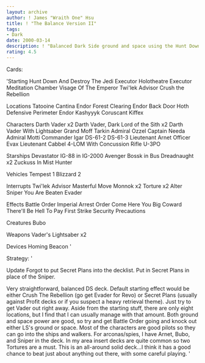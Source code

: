 ```yaml
---
layout: archive
author: ! James "Wraith One" Hsu
title: ! "The Balance Version II"
tags:
- Dark
date: 2000-03-14
description: ! "Balanced Dark Side ground and space using the Hunt Down objective."
rating: 4.5
---
```

Cards: 

'Starting
Hunt Down And Destroy The Jedi
Executor Holotheatre
Executor Meditation Chamber
Visage Of The Emperor
Twi'lek Advisor
Crush the Rebellion

Locations
Tatooine Cantina
Endor Forest Clearing
Endor Back Door
Hoth Defensive Perimeter
Endor
Kashyyyk
Coruscant
Kiffex

Characters
Darth Vader x2
Darth Vader, Dark Lord of the Sith x2
Darth Vader With Lightsaber
Grand Moff Tarkin
Admiral Ozzel
Captain Needa
Admiral Motti
Commander Igar
DS-61-2
DS-61-3
Lieutenant Arnet
Officer Evax
Lieutenant Cabbel
4-LOM With Concussion Rifle
U-3PO

Starships
Devastator
IG-88 in IG-2000
Avenger
Bossk in Bus
Dreadnaught x2
Zuckuss In Mist Hunter

Vehicles
Tempest 1
Blizzard 2

Interrupts
Twi'lek Advisor
Masterful Move
Monnok x2
Torture x2
Alter
Sniper
You Are Beaten
Evader

Effects
Battle Order
Imperial Arrest Order
Come Here You Big Coward
There'll Be Hell To Pay
First Strike
Security Precautions

Creatures
Bubo

Weapons
Vader's Lightsaber x2

Devices
Homing Beacon '

Strategy: '

Update Forgot to put Secret Plans into the decklist.  Put in Secret Plans in place of the Sniper.

Very straightforward, balanced DS deck.  Default starting effect would be either Crush The Rebellion (go get Evader for Revo) or Secret Plans (usually against Profit decks or if you suspect a heavy retrieval theme).  Just try to get Vader out right away.	Aside from the starting stuff, there are only eight locations, but I find that I can usually manage with that amount.  Both ground and space power are good, so try and get Battle Order going and knock out either LS's ground or space.  Most of the characters are good pilots so they can go into the ships and walkers.  For arconas/spies, I have Arnet, Bubo, and Sniper in the deck.  In my area insert decks are quite common so two Tortures are a must.  This is an all-around solid deck...I think it has a good chance to beat just about anything out there, with some careful playing.	 '